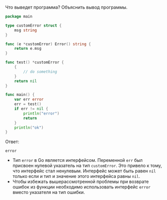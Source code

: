 Что выведет программа? Объяснить вывод программы.

```go
package main

type customError struct {
	msg string
}

func (e *customError) Error() string {
	return e.msg
}

func test() *customError {
	{
		// do something
	}
	return nil
}

func main() {
	var err error
	err = test()
	if err != nil {
		println("error")
		return
	}
	println("ok")
}
```

Ответ:
```
error
```
- Тип ```error``` в Go является интерфейсом. Переменной ```err``` был присвоен нулевой указатель на тип ```customError```. Это привело к тому, что интерфейс стал ненулевым. Интерфейс может быть равен ```nil``` только если и тип и значение этого интерфейса равны ```nil```.
- Чтобы избежать вышерассмотренной проблемы при возврате ошибок из функции необходимо использовать интерфейс ```error``` вместо указателя на тип ошибки.	
